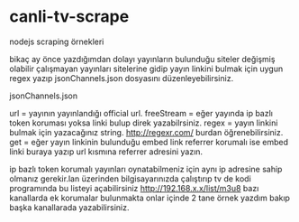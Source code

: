 # canli-tv-scrape
nodejs scraping örnekleri

bikaç ay önce yazdığımdan dolayı yayınların bulunduğu siteler değişmiş olabilir çalışmayan yayınları sitelerine gidip yayın linkini bulmak için uygun regex yazıp jsonChannels.json dosyasını düzenleyebilirsiniz.

jsonChannels.json

url = yayının yayınlandığı official url.
freeStream = eğer yayında ip bazlı token koruması yoksa linki bulup direk yazabilrsiniz.
regex = yayın linkini bulmak için yazacağınız string. http://regexr.com/ burdan öğrenebilirsiniz.
get = eğer yayın linkinin bulunduğu embed link referrer korumalı ise embed linki buraya yazıp url kısmına referrer adresini yazın.

ip bazlı token korumalı yayınları oynatabilmeniz için aynı ip adresine sahip olmanız gerekir.lan üzerinden bilgisayarınızda çalıştırıp tv de kodi programında bu listeyi açabilirsiniz http://192.168.x.x/list/m3u8
bazı kanallarda ek korumalar bulunmakta onlar içinde 2 tane örnek yazdım bakıp başka kanallarada yazabilirsiniz.
